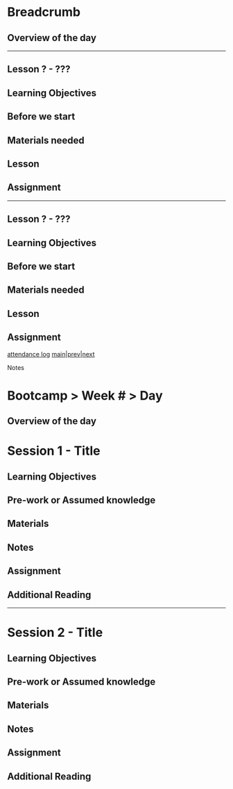 # Breadcrumb

## Overview of the day

----

## Lesson ? - ???

## Learning Objectives

## Before we start

## Materials needed

## Lesson

## Assignment

----

## Lesson ? - ???

## Learning Objectives

## Before we start

## Materials needed

## Lesson

## Assignment

[attendance log](https://platform.whitehat.org.uk/apprentice/attendance-log/###)
[main](/swe)|[prev](/swe/bootcamp/wk#/day#.html)|[next](/swe/bootcamp/wk#/day#.html)

Notes

# Bootcamp > Week # > Day #

## Overview of the day

# Session 1 - Title

## Learning Objectives

## Pre-work or Assumed knowledge

## Materials

## Notes

## Assignment

## Additional Reading

<hr/>

# Session 2 - Title

## Learning Objectives

## Pre-work or Assumed knowledge

## Materials

## Notes

## Assignment

## Additional Reading